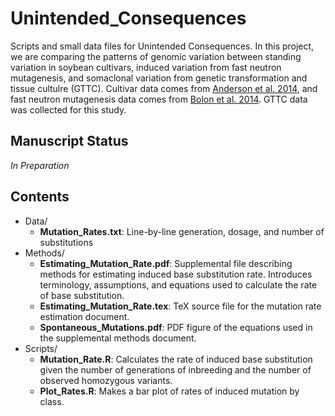 # Unintended_Consequences
Scripts and small data files for Unintended Consequences. In this project, we are comparing the patterns of genomic variation between standing variation in soybean cultivars, induced variation from fast neutron mutagenesis, and somaclonal variation from genetic transformation and tissue cultulre (GTTC). Cultivar data comes from [Anderson et al. 2014](http://www.g3journal.org/content/4/7/1307.long), and fast neutron mutagenesis data comes from [Bolon et al. 2014](http://www.genetics.org/content/198/3/967). GTTC data was collected for this study.

## Manuscript Status
*In Preparation*

## Contents
- Data/
    - **Mutation_Rates.txt**: Line-by-line generation, dosage, and number of substitutions 
- Methods/
    - **Estimating_Mutation_Rate.pdf**: Supplemental file describing methods for estimating induced base substitution rate. Introduces terminology, assumptions, and equations used to calculate the rate of base substitution.
    - **Estimating_Mutation_Rate.tex**: TeX source file for the mutation rate estimation document.
    - **Spontaneous_Mutations.pdf**: PDF figure of the equations used in the supplemental methods document.
- Scripts/
    - **Mutation_Rate.R**: Calculates the rate of induced base substitution given the number of generations of inbreeding and the number of observed homozygous variants.
    - **Plot_Rates.R**: Makes a bar plot of rates of induced mutation by class.
